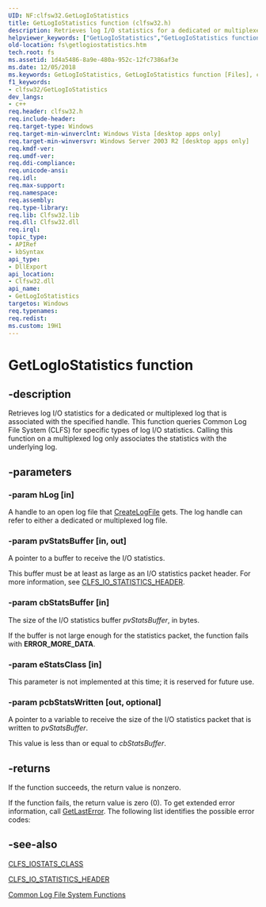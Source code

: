 ```yaml
---
UID: NF:clfsw32.GetLogIoStatistics
title: GetLogIoStatistics function (clfsw32.h)
description: Retrieves log I/O statistics for a dedicated or multiplexed log that is associated with the specified handle.
helpviewer_keywords: ["GetLogIoStatistics","GetLogIoStatistics function [Files]","clfsw32/GetLogIoStatistics","fs.getlogiostatistics"]
old-location: fs\getlogiostatistics.htm
tech.root: fs
ms.assetid: 1d4a5486-8a9e-480a-952c-12fc7386af3e
ms.date: 12/05/2018
ms.keywords: GetLogIoStatistics, GetLogIoStatistics function [Files], clfsw32/GetLogIoStatistics, fs.getlogiostatistics
f1_keywords:
- clfsw32/GetLogIoStatistics
dev_langs:
- c++
req.header: clfsw32.h
req.include-header: 
req.target-type: Windows
req.target-min-winverclnt: Windows Vista [desktop apps only]
req.target-min-winversvr: Windows Server 2003 R2 [desktop apps only]
req.kmdf-ver: 
req.umdf-ver: 
req.ddi-compliance: 
req.unicode-ansi: 
req.idl: 
req.max-support: 
req.namespace: 
req.assembly: 
req.type-library: 
req.lib: Clfsw32.lib
req.dll: Clfsw32.dll
req.irql: 
topic_type:
- APIRef
- kbSyntax
api_type:
- DllExport
api_location:
- Clfsw32.dll
api_name:
- GetLogIoStatistics
targetos: Windows
req.typenames: 
req.redist: 
ms.custom: 19H1
---
```


# GetLogIoStatistics function


## -description


Retrieves  log I/O statistics for a dedicated or multiplexed log that is associated with the specified handle. This function queries  Common Log File System (CLFS)   for   specific  types of log I/O statistics.  Calling this function on a multiplexed log only associates the statistics with the underlying log.


## -parameters




### -param hLog [in]

A handle to an open log file that <a href="https://docs.microsoft.com/windows/desktop/api/clfsw32/nf-clfsw32-createlogfile">CreateLogFile</a> gets.  The log handle can refer to either a dedicated or multiplexed log file.


### -param pvStatsBuffer [in, out]

A pointer to a buffer to receive the I/O statistics.  

This buffer must be at least as large as an I/O statistics packet header. For more information, see  <a href="https://docs.microsoft.com/windows/desktop/api/clfs/ns-clfs-cls_io_statistics_header">CLFS_IO_STATISTICS_HEADER</a>.


### -param cbStatsBuffer [in]

The size of the I/O statistics buffer <i>pvStatsBuffer</i>, in bytes.   

If the buffer is not large enough for the statistics packet, the function fails with <b>ERROR_MORE_DATA</b>.


### -param eStatsClass [in]

This parameter is not implemented at this time; it is reserved for future use.


### -param pcbStatsWritten [out, optional]

A pointer to a variable to receive the size of the I/O statistics packet that is written to  <i>pvStatsBuffer</i>.   

This value is less than or equal to <i>cbStatsBuffer</i>.


## -returns



If the function succeeds, the return value is nonzero.
						

If the function fails, the return value is zero (0). To get extended error information, call 
<a href="https://docs.microsoft.com/windows/desktop/api/errhandlingapi/nf-errhandlingapi-getlasterror">GetLastError</a>. The following list identifies the  possible error codes:




## -see-also




<a href="https://docs.microsoft.com/windows/desktop/api/clfs/ne-clfs-clfs_iostats_class">CLFS_IOSTATS_CLASS</a>



<a href="https://docs.microsoft.com/windows/desktop/api/clfs/ns-clfs-cls_io_statistics_header">CLFS_IO_STATISTICS_HEADER</a>



<a href="https://docs.microsoft.com/previous-versions/windows/desktop/clfs/common-log-file-system-functions">Common Log File System Functions</a>
 

 

